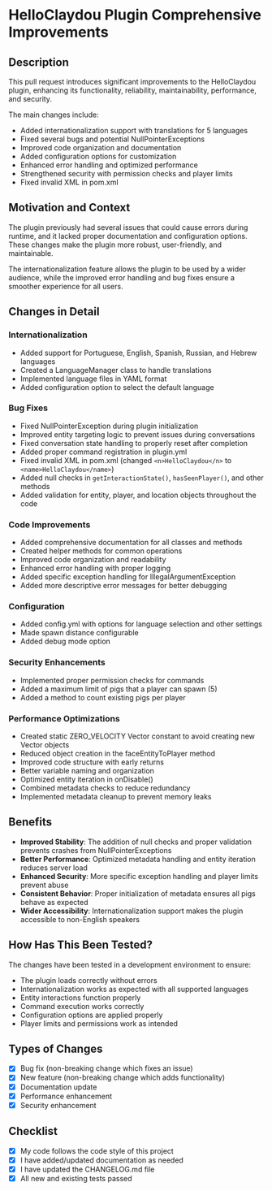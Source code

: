 # HelloClaydou Plugin Comprehensive Improvements

## Description
This pull request introduces significant improvements to the HelloClaydou plugin, enhancing its functionality, reliability, maintainability, performance, and security.

The main changes include:
- Added internationalization support with translations for 5 languages
- Fixed several bugs and potential NullPointerExceptions
- Improved code organization and documentation
- Added configuration options for customization
- Enhanced error handling and optimized performance
- Strengthened security with permission checks and player limits
- Fixed invalid XML in pom.xml

## Motivation and Context
The plugin previously had several issues that could cause errors during runtime, and it lacked proper documentation and configuration options. These changes make the plugin more robust, user-friendly, and maintainable.

The internationalization feature allows the plugin to be used by a wider audience, while the improved error handling and bug fixes ensure a smoother experience for all users.

## Changes in Detail

### Internationalization
- Added support for Portuguese, English, Spanish, Russian, and Hebrew languages
- Created a LanguageManager class to handle translations
- Implemented language files in YAML format
- Added configuration option to select the default language

### Bug Fixes
- Fixed NullPointerException during plugin initialization
- Improved entity targeting logic to prevent issues during conversations
- Fixed conversation state handling to properly reset after completion
- Added proper command registration in plugin.yml
- Fixed invalid XML in pom.xml (changed `<n>HelloClaydou</n>` to `<name>HelloClaydou</name>`)
- Added null checks in `getInteractionState()`, `hasSeenPlayer()`, and other methods
- Added validation for entity, player, and location objects throughout the code

### Code Improvements
- Added comprehensive documentation for all classes and methods
- Created helper methods for common operations
- Improved code organization and readability
- Enhanced error handling with proper logging
- Added specific exception handling for IllegalArgumentException
- Added more descriptive error messages for better debugging

### Configuration
- Added config.yml with options for language selection and other settings
- Made spawn distance configurable
- Added debug mode option

### Security Enhancements
- Implemented proper permission checks for commands
- Added a maximum limit of pigs that a player can spawn (5)
- Added a method to count existing pigs per player

### Performance Optimizations
- Created static ZERO_VELOCITY Vector constant to avoid creating new Vector objects
- Reduced object creation in the faceEntityToPlayer method
- Improved code structure with early returns
- Better variable naming and organization
- Optimized entity iteration in onDisable()
- Combined metadata checks to reduce redundancy
- Implemented metadata cleanup to prevent memory leaks

## Benefits
- **Improved Stability**: The addition of null checks and proper validation prevents crashes from NullPointerExceptions
- **Better Performance**: Optimized metadata handling and entity iteration reduces server load
- **Enhanced Security**: More specific exception handling and player limits prevent abuse
- **Consistent Behavior**: Proper initialization of metadata ensures all pigs behave as expected
- **Wider Accessibility**: Internationalization support makes the plugin accessible to non-English speakers

## How Has This Been Tested?
The changes have been tested in a development environment to ensure:
- The plugin loads correctly without errors
- Internationalization works as expected with all supported languages
- Entity interactions function properly
- Command execution works correctly
- Configuration options are applied properly
- Player limits and permissions work as intended

## Types of Changes
- [x] Bug fix (non-breaking change which fixes an issue)
- [x] New feature (non-breaking change which adds functionality)
- [x] Documentation update
- [x] Performance enhancement
- [x] Security enhancement

## Checklist
- [x] My code follows the code style of this project
- [x] I have added/updated documentation as needed
- [x] I have updated the CHANGELOG.md file
- [x] All new and existing tests passed
